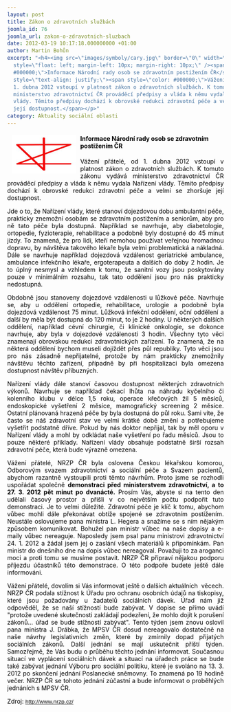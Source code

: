```yaml
---
layout: post
title: Zákon o zdravotních službách
joomla_id: 76
joomla_url: zakon-o-zdravotnich-sluzbach
date: 2012-03-19 10:17:18.000000000 +01:00
author: Martin Bohůn
excerpt: "<h4><img src=\"images/symboly/cary.jpg\" border=\"0\" width=\"150\" height=\"90\"
  style=\"float: left; margin-left: 10px; margin-right: 10px;\" /><span style=\"color:
  #000000;\">Informace Národní rady osob se zdravotním postižením ČR</span></h4>\r\n<p
  style=\"text-align: justify;\"><span style=\"color: #000000;\">Vážení přátelé, od
  1. dubna 2012 vstoupí v platnost zákon o zdravotních službách. K tomuto zákonu vydává
  ministerstvo zdravotnictví ČR prováděcí předpisy a vláda k němu vydala Nařízení
  vlády. Těmito předpisy dochází k obrovské redukci zdravotní péče a velmi se zhoršuje
  její dostupnost.</span></p>"
category: Aktuality sociální oblasti
---
```

<h4><img src="images/symboly/cary.jpg" border="0" width="150" height="90" style="float: left; margin-left: 10px; margin-right: 10px;" /><span style="color: #000000;">Informace Národní rady osob se zdravotním postižením ČR</span></h4>

<p style="text-align: justify;"><span style="color: #000000;">Vážení přátelé, od 1. dubna 2012 vstoupí v platnost zákon o zdravotních službách. K tomuto zákonu vydává ministerstvo zdravotnictví ČR prováděcí předpisy a vláda k němu vydala Nařízení vlády. Těmito předpisy dochází k obrovské redukci zdravotní péče a velmi se zhoršuje její dostupnost.</span></p>



<p style="text-align: justify;"><span style="color: #000000;">Jde o to, že Nařízení vlády, které stanoví dojezdovou dobu ambulantní péče, prakticky znemožní osobám se zdravotním postižením a seniorům, aby pro ně tato péče byla dostupná. Například se navrhuje, aby diabetologie, ortopedie, fyzioterapie, rehabilitace a podobně byly dostupné do 45 minut jízdy. To znamená, že pro lidi, kteří nemohou používat veřejnou hromadnou dopravu, by návštěva takového lékaře byla velmi problematická a nákladná. Dále se navrhuje například dojezdová vzdálenost geriatrické ambulance, ambulance infekčního lékaře, ergoterapeuta a dalších do doby 2 hodin. Je to úplný nesmysl a vzhledem k tomu, že sanitní vozy jsou poskytovány pouze v minimálním rozsahu, tak tato oddělení jsou pro nás prakticky nedostupná. </span></p>

<p style="text-align: justify;"><span style="color: #000000;">Obdobně jsou stanoveny dojezdové vzdálenosti u lůžkové péče. Navrhuje se, aby u oddělení ortopedie, rehabilitace, urologie a podobně byla dojezdová vzdálenost 75 minut. Lůžková infekční oddělení, oční oddělení a další by měla být dostupná do 120 minut, to je 2 hodiny. U některých dalších oddělení, například cévní chirurgie, či klinické onkologie, se dokonce navrhuje, aby byla v dojezdové vzdálenosti 3 hodin. Všechny tyto věci znamenají obrovskou redukci zdravotnických zařízení. To znamená, že na některá oddělení bychom museli dojíždět přes půl republiky. Tyto věci jsou pro nás zásadně nepřijatelné, protože by nám prakticky znemožnily návštěvu těchto zařízení, případně by při hospitalizaci byla omezena dostupnost návštěv příbuzných. </span></p>

<p style="text-align: justify;"><span style="color: #000000;">Nařízení vlády dále stanoví časovou dostupnost některých zdravotních výkonů. Navrhuje se například čekací lhůta na náhradu kyčelního či kolenního klubu v délce 1,5 roku, operace křečových žil 5 měsíců, endoskopické vyšetření 2 měsíce, mamografický screening 2 měsíce. Ostatní plánovaná hrazená péče by byla dostupná do půl roku. Sami víte, že často se náš zdravotní stav ve velmi krátké době změní a potřebujeme vyšetřit podstatně dříve. Pokud by nás doktor nepřijal, tak by měl oporu v Nařízení vlády a mohl by odkládat naše vyšetření po řadu měsíců. Jsou to pouze některé příklady. Nařízení vlády obsahuje podstatně širší rozsah zdravotní péče, která bude výrazně omezena.</span></p>

<p style="text-align: justify;"><span style="color: #000000;">Vážení přátelé, NRZP ČR byla oslovena Českou lékařskou komorou, Odborovým svazem zdravotnictví a sociální péče a Svazem pacientů, abychom razantně vystoupili proti těmto návrhům. Proto jsme se rozhodli uspořádat společně <strong>demonstraci před ministerstvem zdravotnictví, a to 27. 3. 2012 pět minut po dvanácté.</strong> Prosím Vás, abyste si na tento den udělali časový prostor a přišli v co největším počtu podpořit tuto demonstraci. Je to velmi důležité. Zdravotní péče je klíč k tomu, abychom vůbec mohli dále překonávat obtíže spojené se zdravotním postižením. Neustále oslovujeme pana ministra L. Hegera a snažíme se s ním nějakým způsobem komunikovat. Bohužel pan ministr vůbec na naše dopisy a e-maily vůbec nereaguje. Naposledy jsem psal panu ministrovi zdravotnictví 24. 1. 2012 a žádal jsem jej o zaslání všech materiálů k připomínkám. Pan ministr do dnešního dne na dopis vůbec nereagoval. Považuji to za aroganci moci a proti tomu se musíme postavit. NRZP ČR připraví nějakou podporu příjezdu účastníků této demonstrace. O této podpoře budete ještě dále informováni.</span></p>

<p style="text-align: justify;"><span style="color: #000000;">Vážení přátelé, dovolím si Vás informovat ještě o dalších aktuálních  věcech. NRZP ČR podala stížnost k Úřadu pro ochranu osobních údajů na tiskopisy, které jsou požadovány u žadatelů sociálních dávek. Úřad nám již odpověděl, že se naší stížností bude zabývat. V dopise se přímo uvádí "protože uvedené skutečnosti zakládají podezření, že mohlo dojít k porušení zákonů... úřad se bude stížností zabývat". Tento týden jsem znovu oslovil pana ministra J. Drábka, že MPSV ČR dosud nereagovalo dostatečně na naše návrhy legislativních změn, které by zmírnily dopad přijatých sociálních zákonů. Další jednání se mají uskutečnit příští týden. Samozřejmě, že Vás budu o průběhu těchto jednání informovat. Současnou situací ve vyplácení sociálních dávek a situací na úřadech práce se bude také zabývat jednání Výboru pro sociální politiku, které je svoláno na 13. 3. 2012 po skončení jednání Poslanecké sněmovny. To znamená po 19 hodině večer. NRZP ČR se tohoto jednání zúčastní a bude informovat o proběhlých jednáních s MPSV ČR.</span></p>

<p style="text-align: justify;"><span style="color: #000000;">Zdroj:</span> <span style="font-family: Arial; font-size: small;"><span style="font-size: 10pt; font-family: Arial;"><a href="http://email.seznam.cz/redir?hashId=2025421445&amp;to=http%3a%2f%2fwww%2enrzp%2ecz%2f" target="_blank">http://www.nrzp.cz/</a></span></span></p>
